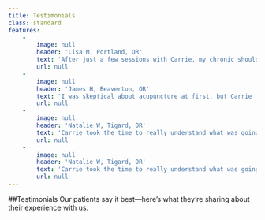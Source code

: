 ```yaml
---
title: Testimonials
class: standard
features:
    -
        image: null
        header: 'Lisa M, Portland, OR'
        text: 'After just a few sessions with Carrie, my chronic shoulder pain was almost completely gone. I had tried everything else, but nothing worked like this. She’s incredibly knowledgeable and compassionate.'
        url: null
    -
        image: null
        header: 'James H, Beaverton, OR'
        text: 'I was skeptical about acupuncture at first, but Carrie made me feel completely at ease. Her treatments helped me sleep better and feel more grounded during a stressful time.'
        url: null
    -
        image: null
        header: 'Natalie W, Tigard, OR'
        text: 'Carrie took the time to really understand what was going on with my health. Her herbal formulas and acupuncture treatments have completely transformed my energy and digestion.'
        url: null
    -
        image: null
        header: 'Natalie W, Tigard, OR'
        text: 'Carrie took the time to really understand what was going on with my health. Her herbal formulas and acupuncture treatments have completely transformed my energy and digestion.'
        url: null
---
```


##Testimonials
Our patients say it best—here’s what they’re sharing about their experience with us.